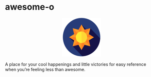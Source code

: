 # awesome-o

<p align="center">
  <img src="/images/a128x128.png"/>
</p>

A place for your cool happenings and little victories for easy reference when you’re feeling less than awesome.

